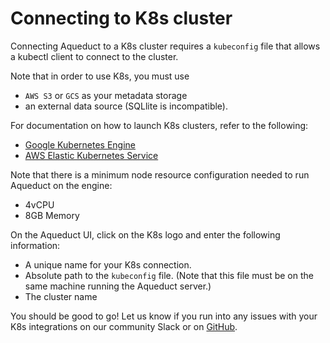 # Connecting to K8s cluster

Connecting Aqueduct to a K8s cluster requires a `kubeconfig` file that allows a kubectl client to connect to the cluster.&#x20;

Note that in order to use K8s, you must use
* `AWS S3` or `GCS` as your metadata storage 
*  an external data source (SQLlite is incompatible).&#x20;

For documentation on how to launch K8s clusters, refer to the following:
* [Google Kubernetes Engine](https://cloud.google.com/kubernetes-engine/docs/how-to/creating-a-zonal-cluster)
* [AWS Elastic Kubernetes Service](https://docs.aws.amazon.com/eks/latest/userguide/getting-started.html)

Note that there is a minimum node resource configuration needed to run Aqueduct on the engine: 
* 4vCPU
* 8GB Memory

On the Aqueduct UI, click on the K8s logo and enter the following information:

* A unique name for your K8s connection.
* Absolute path to the `kubeconfig` file. (Note that this file must be on the same machine running the Aqueduct server.)
* The cluster name

You should be good to go! Let us know if you run into any issues with your K8s integrations on our community Slack or on [GitHub](https://github.com/aqueducthq/aqueduct/issues/new).
